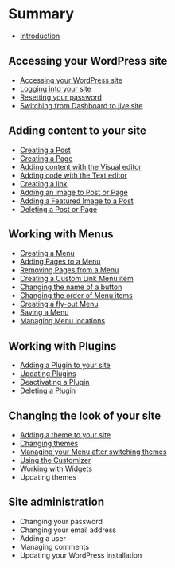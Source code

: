 # Summary

* [Introduction](README.md)

## Accessing your WordPress site
* [Accessing your WordPress site](accessing-your-wordpress-site.md)
* [Logging into your site](logging-into-your-site.md)
* [Resetting your password](resetting-your-password.md)
* [Switching from Dashboard to live site](switching-from-dashboard-to-live-site.md)

## Adding content to your site
* [Creating a Post](creating-a-post.md)
* [Creating a Page](creating-a-part.md)
* [Adding content with the Visual editor](adding-content-with-the-visual-editor.md)
* [Adding code with the Text editor](adding-code-with-the-text-editor.md)
* [Creating a link](creating-a-link.md)
* [Adding an image to Post or Page](adding-an-image-to-post-or-page.md)
* [Adding a Featured Image to a Post](adding-a-featured-image-to-a-post.md)
* [Deleting a Post or Page](deleting-a-post-or-page.md)

## Working with Menus
* [Creating a Menu](creating-a-menu.md)
* [Adding Pages to a Menu](adding-pages-to-a-menu.md)
* [Removing Pages from a Menu](deleting-pages-from-a-menu.md)
* [Creating a Custom Link Menu item](creating-a-custom-link-menu-item.md)
* [Changing the name of a button](changing-the-name-of-a-button.md)
* [Changing the order of Menu items](changing-the-order-of-menu-items.md)
* [Creating a fly-out Menu](creating-a-fly-out-menu.md)
* [Saving a Menu](saving-a-menu.md)
* [Managing Menu locations](managing-menu-locations.md)

## Working with Plugins
* [Adding a Plugin to your site](adding-a-plugin-to-your-site.md)
* [Updating Plugins](updating-plugins.md)
* [Deactivating a Plugin](deactivating-a-plugin.md)
* [Deleting a Plugin](deleting-a-plugin.md)

## Changing the look of your site
* [Adding a theme to your site](adding-a-theme-to-your-site.md)
* [Changing themes](changing-themes.md)
* [Managing your Menu after switching themes](managing-your-menu-in-a-new-theme.md)
* [Using the Customizer](using-the-customizer.md)
* [Working with Widgets](working-with-widgets.md)
* Updating themes

## Site administration
* Changing your password
* Changing your email address
* Adding a user
* Managing comments
* Updating your WordPress installation

